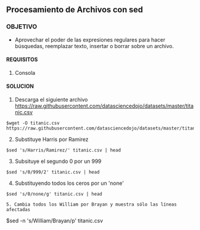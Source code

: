 ## Procesamiento de Archivos con sed

### OBJETIVO 
 - Aprovechar el poder de las expresiones regulares para hacer búsquedas, reemplazar texto, insertar o borrar sobre un archivo.

#### REQUISITOS 
1. Consola

#### SOLUCION
1. Descarga el siguiente archivo https://raw.githubusercontent.com/datasciencedojo/datasets/master/titanic.csv
```
$wget -O titanic.csv https://raw.githubusercontent.com/datasciencedojo/datasets/master/titanic.csv
```
2. Substituye Harris por Ramirez
````
$sed 's/Harris/Ramirez/' titanic.csv | head
````
3. Subsituye el segundo 0 por un 999
````
$sed 's/0/999/2' titanic.csv | head
````
4. Substituyendo todos los ceros por un 'none'
```
$sed 's/0/none/g' titanic.csv | head
```
```
5. Cambia todos los William por Brayan y muestra sólo las líneas afectadas
```
$sed -n 's/William/Brayan/p' titanic.csv
```